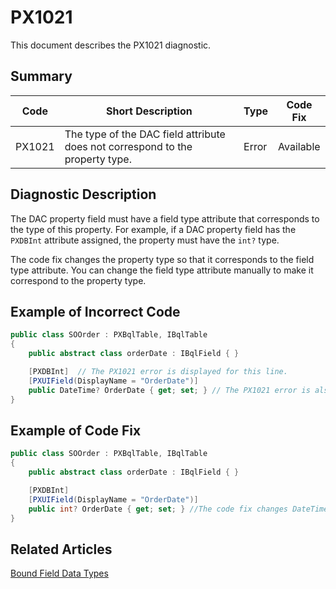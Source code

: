 # PX1021
This document describes the PX1021 diagnostic.

## Summary

| Code   | Short Description                                                                                            | Type  | Code Fix  | 
| ------ | ------------------------------------------------------------------------------------------------------------ | ----- | --------- | 
| PX1021 | The type of the DAC field attribute does not correspond to the property type. | Error | Available |

## Diagnostic Description
The DAC property field must have a field type attribute that corresponds to the type of this property. For example, if a DAC property field has the `PXDBInt` attribute assigned, the property must have the `int?` type. 

The code fix changes the property type so that it corresponds to the field type attribute. You can change the field type attribute manually to make it correspond to the property type.

## Example of Incorrect Code

```C#
public class SOOrder : PXBqlTable, IBqlTable
{
    public abstract class orderDate : IBqlField { }

    [PXDBInt]  // The PX1021 error is displayed for this line. 
    [PXUIField(DisplayName = "OrderDate")]
    public DateTime? OrderDate { get; set; } // The PX1021 error is also displayed for this line. 
}
```

## Example of Code Fix

```C#
public class SOOrder : PXBqlTable, IBqlTable
{
    public abstract class orderDate : IBqlField { }

    [PXDBInt]
    [PXUIField(DisplayName = "OrderDate")]
    public int? OrderDate { get; set; } //The code fix changes DateTime? to int?. Instead, you can change PXDBInt to PXDateAndTime manually.
}
```

## Related Articles

[Bound Field Data Types](https://help.acumatica.com/Help?ScreenId=ShowWiki&pageid=61059393-8873-451f-b474-783906330fc6)